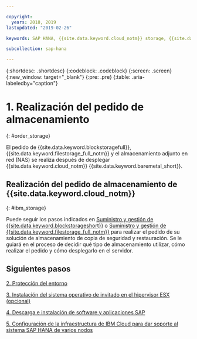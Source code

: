 ```yaml
---

copyright:
  years: 2018, 2019
lastupdated: "2019-02-26"

keywords: SAP HANA, {{site.data.keyword.cloud_notm}} storage, {{site.data.keyword.blockstorageshort}}, {{site.data.keyword.filestorage_full_notm}}

subcollection: sap-hana

---
```


{:shortdesc: .shortdesc}
{:codeblock: .codeblock}
{:screen: .screen}
{:new_window: target="_blank"}
{:pre: .pre}
{:table: .aria-labeledby="caption"}

# 1. Realización del pedido de almacenamiento
{: #order_storage}

El pedido de {{site.data.keyword.blockstoragefull}}, {{site.data.keyword.filestorage_full_notm}} y el almacenamiento adjunto en red (NAS) se realiza después de desplegar {{site.data.keyword.cloud_notm}} {{site.data.keyword.baremetal_short}}.

## Realización del pedido de almacenamiento de {{site.data.keyword.cloud_notm}}
{: #ibm_storage}

Puede seguir los pasos indicados en [Suministro y gestión de {{site.data.keyword.blockstorageshort}}](/docs/infrastructure/BlockStorage?topic=BlockStorage-orderingthroughConsole#provisioning-and-managing-block-storage) o [Suministro y gestión de {{site.data.keyword.filestorage_full_notm}}](/docs/infrastructure/FileStorage?topic=FileStorage-orderingConsole#orderingConsole) para realizar el pedido de su solución de almacenamiento de copia de seguridad y restauración. Se le guiará en el proceso de decidir qué tipo de almacenamiento utilizar, cómo realizar el pedido y cómo desplegarlo en el servidor.

## Siguientes pasos

  [2. Protección del entorno](/docs/infrastructure/sap-hana?topic=sap-hana-secure_environment#secure_environment)

  [3. Instalación del sistema operativo de invitado en el hipervisor ESX (opcional)](/docs/infrastructure/sap-hana?topic=sap-hana-install_guest_os#install_guest_os)

  [4. Descarga e instalación de software y aplicaciones SAP](/docs/infrastructure/sap-hana?topic=sap-hana-install_sap#install_sap)

  [5. Configuración de la infraestructura de IBM Cloud para dar soporte al sistema SAP HANA de varios nodos](/docs/infrastructure/sap-hana?topic=sap-hana-multi-node-storage#multi-node-storage)
